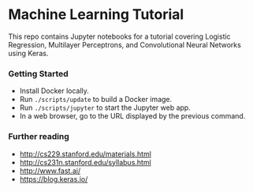 # Machine Learning Tutorial

This repo contains Jupyter notebooks for a tutorial covering Logistic Regression, Multilayer Perceptrons, and Convolutional Neural Networks using Keras.

### Getting Started
* Install Docker locally.
* Run `./scripts/update` to build a Docker image.
* Run `./scripts/jupyter` to start the Jupyter web app.
* In a web browser, go to the URL displayed by the previous command.

### Further reading
* http://cs229.stanford.edu/materials.html
* http://cs231n.stanford.edu/syllabus.html
* http://www.fast.ai/
* https://blog.keras.io/
